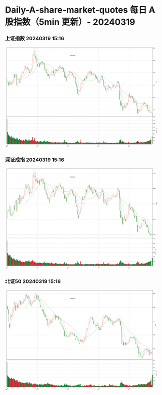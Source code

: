 
# Daily-A-share-market-quotes 每日 A 股指数（5min 更新）- 20240319

### 上证指数 20240319 15:16
![](./fig/2024/3/20240319-sh000001.png)

### 深证成指 20240319 15:16
![](./fig/2024/3/20240319-sz399001.png)

### 北证50 20240319 15:16
![](./fig/2024/3/20240319-bj899050.png)
